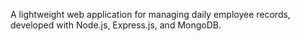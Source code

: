 A lightweight web application for managing daily employee records, developed with Node.js, Express.js, and MongoDB.
